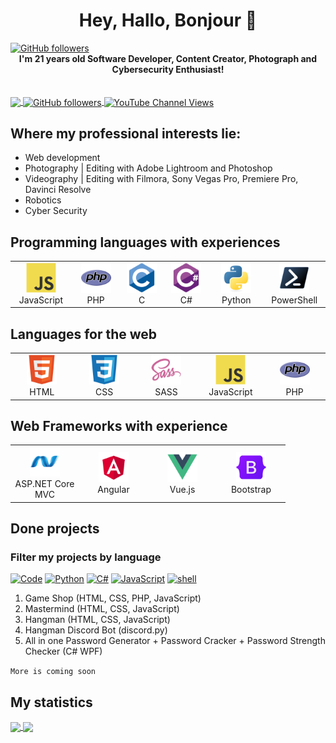 <div align="center">
  <h1> Hey, Hallo, Bonjour 👋</h1>
</div>
<a href="https://github.com/olivierluethy?tab=followers">
    <img alt="GitHub followers" src="https://media.licdn.com/dms/image/D4D16AQGeAXxK0g-kNA/profile-displaybackgroundimage-shrink_350_1400/0/1681888349977?e=1714608000&v=beta&t=raQf9496veooldklPltdPaskM2S_dBCm062mL9a-m2c">
  </a>

<div align="center">
  <strong>I'm 21 years old Software Developer, Content Creator, Photograph and Cybersecurity Enthusiast!</strong>
</div><br><br>

<a href="https://github.com/olivierluethy/olivierluethy">
  <img align="center" src="https://komarev.com/ghpvc/?username=olivierluethy&style=for-the-badge&color=000000&abbreviated=true" />
</a>

<a href="https://github.com/olivierluethy?tab=followers">
    <img align="center" alt="GitHub followers" src="https://img.shields.io/github/followers/olivierluethy?style=flat&logo=github">
  </a>
  <a href="https://www.youtube.com/channel/UChOkKYojDAE8L9HPXNnL1Kw">
    <img align="center" alt="YouTube Channel Views" src="https://img.shields.io/youtube/channel/views/UChOkKYojDAE8L9HPXNnL1Kw?style=flat&logo=youtube">
  </a>

## Where my professional interests lie:
- Web development
- Photography | Editing with Adobe Lightroom and Photoshop
- Videography | Editing with Filmora, Sony Vegas Pro, Premiere Pro, Davinci Resolve
- Robotics
- Cyber Security

## Programming languages with experiences
<table>
  <tr>
    <td align="center" width="96">
      <a href="#olivierluethy">
        <img src="https://github.com/devicons/devicon/blob/master/icons/javascript/javascript-original.svg" width="48" height="48" alt="Golang" />
      </a>
      <br>JavaScript
    </td>
    <td align="center" width="96">
      <a href="#olivierluethy">
        <img src="https://github.com/devicons/devicon/blob/master/icons/php/php-original.svg" width="48" height="48" alt="Golang" />
      </a>
      <br>PHP
    </td>
    <td align="center" width="96">
      <a href="#olivierluethy">
        <img src="https://github.com/devicons/devicon/blob/master/icons/c/c-original.svg" width="48" height="48" alt="Golang" />
      </a>
      <br>C
    </td>
    <td align="center" width="96">
      <a href="#olivierluethy">
        <img src="https://github.com/devicons/devicon/blob/master/icons/csharp/csharp-original.svg" width="48" height="48" alt="Python" />
      </a>
      <br>C# 
    </td>
    <td align="center" width="96">
      <a href="olivierluethy">
        <img src="https://github.com/devicons/devicon/blob/master/icons/python/python-original.svg" width="48" height="48" alt="Jsonnet" />
      </a>
      <br>Python
    </td>
    <td align="center" width="96">
      <a href="olivierluethy">
        <img src="https://github.com/devicons/devicon/blob/master/icons/powershell/powershell-original.svg" width="48" height="48" alt="Jsonnet" />
      </a>
      <br>PowerShell
    </td>
  </tr>
</table>

## Languages for the web
<table>
  <tr>
    <td align="center" width="96">
      <a href="#olivierluethy">
        <img src="https://github.com/devicons/devicon/blob/master/icons/html5/html5-original.svg" width="48" height="48" alt="Golang" />
      </a>
      <br>HTML
    </td>
    <td align="center" width="96">
      <a href="#olivierluethy">
        <img src="https://github.com/devicons/devicon/blob/master/icons/css3/css3-original.svg" width="48" height="48" alt="Golang" />
      </a>
      <br>CSS
    </td>
    <td align="center" width="96">
      <a href="#olivierluethy">
        <img src="https://github.com/devicons/devicon/blob/master/icons/sass/sass-original.svg" width="48" height="48" alt="Golang" />
      </a>
      <br>SASS
    </td>
    <td align="center" width="96">
      <a href="#olivierluethy">
        <img src="https://github.com/devicons/devicon/blob/master/icons/javascript/javascript-original.svg" width="48" height="48" alt="Golang" />
      </a>
      <br>JavaScript
    </td>
    <td align="center" width="96">
      <a href="#olivierluethy">
        <img src="https://github.com/devicons/devicon/blob/master/icons/php/php-original.svg" width="48" height="48" alt="Python" />
      </a>
      <br>PHP
    </td>
  </tr>
</table>

## Web Frameworks with experience
<table>
  <tr>
    <td align="center" width="96">
      <a href="#olivierluethy">
        <img src="https://github.com/devicons/devicon/blob/master/icons/dot-net/dot-net-original.svg" width="48" height="48" alt="Golang" />
      </a>
      <br>ASP.NET Core MVC
    </td>
    <td align="center" width="96">
      <a href="#olivierluethy">
        <img src="https://github.com/devicons/devicon/blob/master/icons/angular/angular-original.svg" width="48" height="48" alt="Golang" />
      </a>
      <br>Angular
    </td>
    <td align="center" width="96">
      <a href="#olivierluethy">
        <img src="https://github.com/devicons/devicon/blob/master/icons/vuejs/vuejs-original.svg" width="48" height="48" alt="Golang" />
      </a>
      <br>Vue.js
    </td>
    <td align="center" width="96">
      <a href="#olivierluethy">
        <img src="https://github.com/devicons/devicon/blob/master/icons/bootstrap/bootstrap-original.svg" width="48" height="48" alt="Golang" />
      </a>
      <br>Bootstrap
    </td>
  </tr>
</table>

## Done projects
<p align="center">
  <h3>Filter my projects by language</h3>
    <a href="https://github.com/olivierluethy?tab=repositories" target="_blank"><img alt="Code" src="https://img.shields.io/badge/-code-000000?style=flat-square&logo=Plex&logoColor=white"></a>
    <a href="https://github.com/olivierluethy?tab=repositories&language=python" target="_blank"><img alt="Python" src="https://img.shields.io/badge/-python-3776AB?style=flat-square&logo=Python&logoColor=white"></a>
    <a href="https://github.com/olivierluethy?tab=repositories&language=c%23" target="_blank"><img alt="C#" src="https://img.shields.io/badge/-C%23-239120?style=flat-square&logo=c-sharp&logoColor=white"></a>
   <a href="https://github.com/olivierluethy?tab=repositories&language=javascript" target="_blank"><img alt="JavaScript" src="https://img.shields.io/badge/-javascript-00599C?style=flat-square&logo=C%2B%2B&logoColor=white"></a>
    <a href="https://github.com/olivierluethy?tab=repositories&language=shell" target="_blank"><img alt="shell" src="https://img.shields.io/badge/-shell-5391FE?style=flat-square&logo=PowerShell&logoColor=white"></a>
</p>

1. Game Shop (HTML, CSS, PHP, JavaScript)
2. Mastermind (HTML, CSS, JavaScript)
3. Hangman (HTML, CSS, JavaScript)
4. Hangman Discord Bot (discord.py)
5. All in one Password Generator + Password Cracker + Password Strength Checker (C# WPF)<br>

``More is coming soon``

## My statistics
<a href="https://github.com/olivierluethy/olivierluethy">
  <img align="center" src="https://github-readme-stats.vercel.app/api?username=olivierluethy&show_icons=true&theme=radical" />
</a>

<a href="https://github.com/olivierluethy/olivierluethy">
  <img align="center" src="https://github-readme-stats.vercel.app/api/top-langs/?username=olivierluethy&show_icons=true&theme=radical&layout=donut" />
</a>
